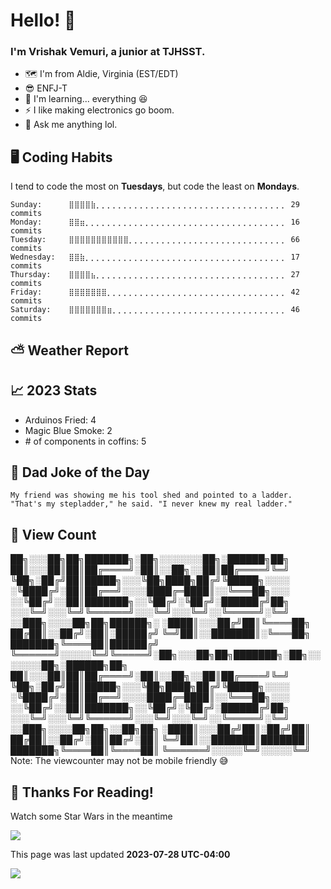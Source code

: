 # Hello! 👋

### I'm Vrishak Vemuri, a junior at TJHSST.

- 🗺️ I'm from Aldie, Virginia (EST/EDT)
- 😎 ENFJ-T
- 🌱 I'm learning... everything 😆
- ⚡ I like making electronics go boom.
- 💬 Ask me anything lol.

## 🖥️ Coding Habits

I tend to code the most on **Tuesdays**, but code the least on **Mondays**.
```
Sunday:		 ⣿⣿⣿⣿⣷⡀⡀⡀⡀⡀⡀⡀⡀⡀⡀⡀⡀⡀⡀⡀⡀⡀⡀⡀⡀⡀⡀⡀⡀⡀⡀⡀⡀⡀⡀⡀⡀⡀⡀⡀ 29 commits
Monday:		 ⣿⣿⣶⡀⡀⡀⡀⡀⡀⡀⡀⡀⡀⡀⡀⡀⡀⡀⡀⡀⡀⡀⡀⡀⡀⡀⡀⡀⡀⡀⡀⡀⡀⡀⡀⡀⡀⡀⡀⡀ 16 commits
Tuesday:	 ⣿⣿⣿⣿⣿⣿⣿⣿⣿⣿⣿⡀⡀⡀⡀⡀⡀⡀⡀⡀⡀⡀⡀⡀⡀⡀⡀⡀⡀⡀⡀⡀⡀⡀⡀⡀⡀⡀⡀⡀ 66 commits
Wednesday:	 ⣿⣿⣷⡀⡀⡀⡀⡀⡀⡀⡀⡀⡀⡀⡀⡀⡀⡀⡀⡀⡀⡀⡀⡀⡀⡀⡀⡀⡀⡀⡀⡀⡀⡀⡀⡀⡀⡀⡀⡀ 17 commits
Thursday:	 ⣿⣿⣿⣿⣦⡀⡀⡀⡀⡀⡀⡀⡀⡀⡀⡀⡀⡀⡀⡀⡀⡀⡀⡀⡀⡀⡀⡀⡀⡀⡀⡀⡀⡀⡀⡀⡀⡀⡀⡀ 27 commits
Friday:		 ⣿⣿⣿⣿⣿⣿⣿⡀⡀⡀⡀⡀⡀⡀⡀⡀⡀⡀⡀⡀⡀⡀⡀⡀⡀⡀⡀⡀⡀⡀⡀⡀⡀⡀⡀⡀⡀⡀⡀⡀ 42 commits
Saturday:	 ⣿⣿⣿⣿⣿⣿⣿⣶⡀⡀⡀⡀⡀⡀⡀⡀⡀⡀⡀⡀⡀⡀⡀⡀⡀⡀⡀⡀⡀⡀⡀⡀⡀⡀⡀⡀⡀⡀⡀⡀ 46 commits
```

## ⛅ Weather Report
## 📈 2023 Stats
- Arduinos Fried: 4
- Magic Blue Smoke: 2
- \# of components in coffins: 5
## 🤣 Dad Joke of the Day
``` My friend was showing me his tool shed and pointed to a ladder. "That's my stepladder," he said. "I never knew my real ladder." ```
## 👀 View Count

██╗░░░██╗██╗███████╗░██╗░░░░░░░██╗░██████╗██╗
██║░░░██║██║██╔════╝░██║░░██╗░░██║██╔════╝╚═╝
╚██╗░██╔╝██║█████╗░░░╚██╗████╗██╔╝╚█████╗░░░░
░╚████╔╝░██║██╔══╝░░░░████╔═████║░░╚═══██╗░░░
░░╚██╔╝░░██║███████╗░░╚██╔╝░╚██╔╝░██████╔╝██╗
░░░╚═╝░░░╚═╝╚══════╝░░░╚═╝░░░╚═╝░░╚═════╝░╚═╝
░░███╗░░░░██╗██╗██████╗░
░████║░░░██╔╝██║╚════██╗
██╔██║░░██╔╝░██║░█████╔╝
╚═╝██║░░███████║░╚═══██╗
███████╗╚════██║██████╔╝
╚══════╝░░░░░╚═╝╚═════╝░██╗░░░██╗██╗███████╗░██╗░░░░░░░██╗░██████╗██╗
██║░░░██║██║██╔════╝░██║░░██╗░░██║██╔════╝╚═╝
╚██╗░██╔╝██║█████╗░░░╚██╗████╗██╔╝╚█████╗░░░░
░╚████╔╝░██║██╔══╝░░░░████╔═████║░░╚═══██╗░░░
░░╚██╔╝░░██║███████╗░░╚██╔╝░╚██╔╝░██████╔╝██╗
░░░╚═╝░░░╚═╝╚══════╝░░░╚═╝░░░╚═╝░░╚═════╝░╚═╝
░░███╗░░░░██╗██╗░░██╗██╗
░████║░░░██╔╝██║░██╔╝██║
██╔██║░░██╔╝░██║██╔╝░██║
╚═╝██║░░███████║███████║
███████╗╚════██║╚════██║
╚══════╝░░░░░╚═╝░░░░░╚═╝
 Note: The viewcounter may not be mobile friendly 😅
## 🙏 Thanks For Reading!
Watch some Star Wars in the meantime

![](https://github.com/vninja007/ReadmeUpdater/blob/main/star%20wars.gif)

 This page was last updated **2023-07-28 UTC-04:00**

![](https://komarev.com/ghpvc/?username=vninja007)